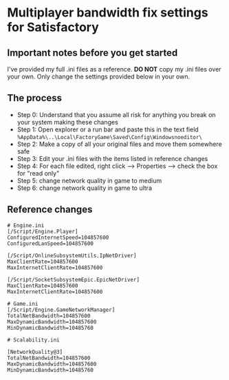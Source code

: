 # Multiplayer bandwidth fix settings for Satisfactory

## Important notes before you get started
I've provided my full .ini files as a reference. __**DO NOT**__ copy my .ini files over your own. Only change the settings provided below in your own.

## The process
* Step 0: Understand that you assume all risk for anything you break on your system making these changes
* Step 1: Open explorer or a run bar and paste this in the text field `%AppData%\..\Local\FactoryGame\Saved\Config\Windowsnoeditor\`
* Step 2: Make a copy of all your original files and move them somewhere safe
* Step 3: Edit your .ini files with the items listed in reference changes
* Step 4: For each file edited, right click --> Properties --> check the box for "read only"
* Step 5: change network quality in game to medium
* Step 6: change network quality in game to ultra

## Reference changes
```
# Engine.ini
[/Script/Engine.Player]
ConfiguredInternetSpeed=104857600
ConfiguredLanSpeed=104857600

[/Script/OnlineSubsystemUtils.IpNetDriver]
MaxClientRate=104857600
MaxInternetClientRate=104857600

[/Script/SocketSubsystemEpic.EpicNetDriver]
MaxClientRate=104857600
MaxInternetClientRate=104857600

# Game.ini
[/Script/Engine.GameNetworkManager]
TotalNetBandwidth=104857600
MaxDynamicBandwidth=104857600
MinDynamicBandwidth=10485760

# Scalability.ini

[NetworkQuality@3]
TotalNetBandwidth=104857600
MaxDynamicBandwidth=104857600
MinDynamicBandwidth=10485760
```

